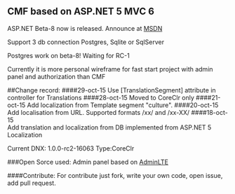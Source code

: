 ## CMF based on ASP.NET 5 MVC 6

ASP.NET Beta-8 now is released. Announce at [MSDN](http://blogs.msdn.com/b/webdev/archive/2015/10/15/announcing-availability-of-asp-net-5-beta8.aspx)

Support 3 db connection Postgres, Sqlite or  SqlServer

Postgres work on beta-8! Waiting for RC-1

Currently it is more personal wireframe for fast start project with admin panel and authorization
than CMF

##Change record:
####29-oct-15
Use  [TranslationSegment]  attribute in controller for Translations
####28-oct-15
Moved to CoreClr only
####21-oct-15 
Add localization from Template segment "culture". 
####20-oct-15 
Add localisation from URL. 
Supported formats /xx/ and /xx-XX/
####18-oct-15  
Add translation and localization from DB implemented from ASP.NET 5 Localization

 
Current DNX: 1.0.0-rc2-16063  Type:CoreClr

###Open Sorce used:
Admin panel based on [AdminLTE](https://github.com/almasaeed2010/AdminLTE)

####Contribute:
For contribute just fork, write your own code, open issue, add pull request.